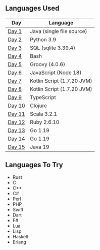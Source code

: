 ## Languages Used

| Day              | Language                   |
|------------------|----------------------------|
| [Day 1](day-01)  | Java (single file source)  |
| [Day 2](day-02)  | Python 3.9                 |
| [Day 3](day-03)  | SQL (sqlite 3.39.4)        |
| [Day 4](day-04)  | Bash                       |
| [Day 5](day-05)  | Groovy (4.0.6)             |
| [Day 6](day-06)  | JavaScript (Node 18)       |
| [Day 7](day-07)  | Kotlin Script (1.7.20 JVM) |
| [Day 8](day-08)  | Kotlin Script (1.7.20 JVM) |
| [Day 9](day-09)  | TypeScript                 |
| [Day 10](day-10) | Clojure                    |
| [Day 11](day-11) | Scala 3.2.1                |
| [Day 12](day-12) | Ruby 2.6.10                |
| [Day 13](day-13) | Go 1.19                    |
| [Day 14](day-14) | Go 1.19                    |
| [Day 15](day-15) | Java 19                    |

## Languages To Try

- Rust
- C
- C++
- C#
- Perl
- PHP
- Swift
- Dart
- F#
- Lua
- Lisp
- Haskell
- Erlang
